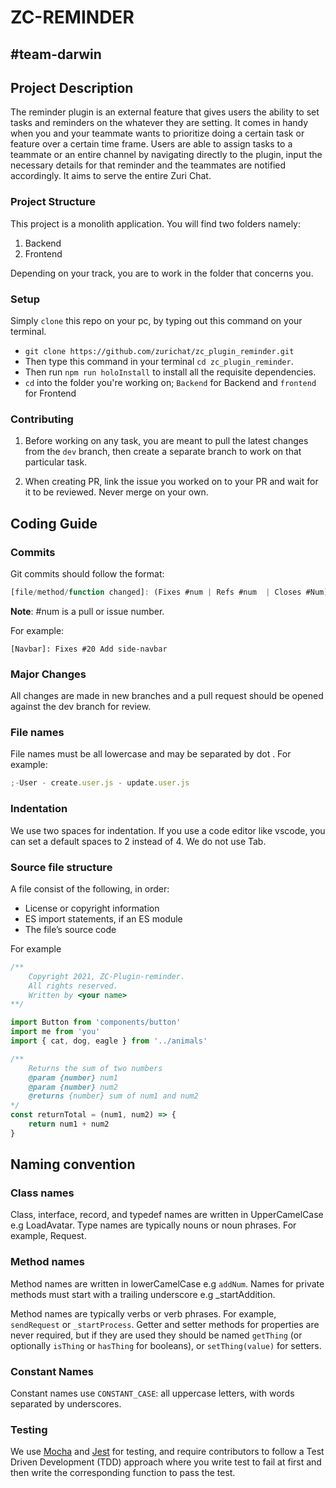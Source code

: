 # ZC-REMINDER

## #team-darwin

## Project Description

The reminder plugin is an external feature that gives users the ability to set tasks and reminders on the whatever they are setting. It comes in handy when you and your teammate wants to prioritize doing a certain task or feature over a certain time frame. Users are able to assign tasks to a teammate or an entire channel by navigating directly to the plugin, input the necessary details for that reminder and the teammates are notified accordingly. It aims to serve the entire Zuri Chat.

### Project Structure

This project is a monolith application. You will find two folders namely:

1. Backend
2. Frontend

Depending on your track, you are to work in the folder that concerns you.

### Setup

Simply `clone` this repo on your pc, by typing out this command on your terminal.

- `git clone https://github.com/zurichat/zc_plugin_reminder.git`
- Then type this command in your terminal `cd zc_plugin_reminder`.
- Then run `npm run holoInstall` to install all the requisite dependencies.
- `cd` into the folder you're working on; `Backend` for Backend and `frontend` for Frontend

### Contributing

1. Before working on any task, you are meant to pull the latest changes from the `dev` branch, then create a separate branch to work on that particular task.

2. When creating PR, link the issue you worked on to your PR and wait for it to be reviewed. Never merge on your own.

## Coding Guide

### Commits

Git commits should follow the format:

```javascript
[file/method/function changed]: (Fixes #num | Refs #num  | Closes #Num) Your descriptive commit message
```

**Note**: #num is a pull or issue number.

For example:

`[Navbar]: Fixes #20 Add side-navbar`

### Major Changes

All changes are made in new branches and a pull request should be opened against the dev branch for review.

### File names

File names must be all lowercase and may be separated by dot . For example:

```javascript
;-User - create.user.js - update.user.js
```

### Indentation

We use two spaces for indentation. If you use a code editor like vscode, you can set a default spaces to 2 instead of 4. We do not use Tab.

### Source file structure

A file consist of the following, in order:

- License or copyright information
- ES import statements, if an ES module
- The file’s source code

For example

```javascript
/**
    Copyright 2021, ZC-Plugin-reminder.
    All rights reserved.
    Written by <your name>
**/

import Button from 'components/button'
import me from 'you'
import { cat, dog, eagle } from '../animals'

/**
    Returns the sum of two numbers
    @param {number} num1 
    @param {number} num2 
    @returns {number} sum of num1 and num2 
*/
const returnTotal = (num1, num2) => {
	return num1 + num2
}
```

## Naming convention

### Class names

Class, interface, record, and typedef names are written in UpperCamelCase e.g LoadAvatar. Type names are typically nouns or noun phrases. For example, Request.

### Method names

Method names are written in lowerCamelCase e.g `addNum`. Names for private methods must start with a trailing underscore e.g \_startAddition.

Method names are typically verbs or verb phrases. For example, `sendRequest` or `_startProcess`. Getter and setter methods for properties are never required, but if they are used they should be named `getThing` (or optionally `isThing` or `hasThing` for booleans), or `setThing(value)` for setters.

### Constant Names

Constant names use `CONSTANT_CASE`: all uppercase letters, with words separated by underscores.

### Testing

We use [Mocha](https://www.npmjs.com/package/mocha) and [Jest](jestjs.io) for testing, and require contributors to follow a Test Driven Development (TDD) approach where you write test to fail at first and then write the corresponding function to pass the test.
